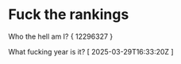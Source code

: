 # Fuck the rankings

Who the hell am I?
{ 12296327 }

What fucking year is it?
[ 2025-03-29T16:33:20Z ]
